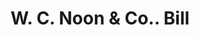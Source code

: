 ---
doi: 10.7916/D8XD2CS5
date_other: '1889'
date_other_textual: '1889'
form: printed ephemera
genre:
- Invoices
name:
- W. C. Noon & Co.
object_in_context_url: https://biggert.cul.columbia.edu/items/view/ave_biggert_01349
subject_hierarchical_geographic:
- Portland, Oregon, United States
subject_name:
- W. C. Noon & Co.
title: W. C. Noon & Co.. Bill
sort_title: W. C. Noon & Co.. Bill
call_number: ave_biggert_01349
coordinates:
- 45.519999999999996,-122.68194444444445
pid: ave_biggert_01349
identifiers: ave_biggert_01349
thumbnail: https://derivativo-3.library.columbia.edu/iiif/2/ldpd:344743/full/!256,256/0/native.jpg
permalink: "/biggert/ave_biggert_01349/"
layout: iiif-image-page
---